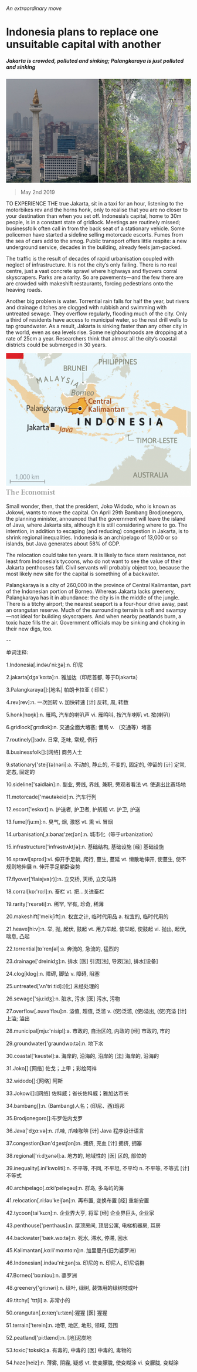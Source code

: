 ###### An extraordinary move

# Indonesia plans to replace one unsuitable capital with another 

##### Jakarta is crowded, polluted and sinking; Palangkaraya is just polluted and sinking 

![image](images/20190504_ASP502.jpg) 

> May 2nd 2019 

TO EXPERIENCE THE true Jakarta, sit in a taxi for an hour, listening to the motorbikes rev and the horns honk, only to realise that you are no closer to your destination than when you set off. Indonesia’s capital, home to 30m people, is in a constant state of gridlock. Meetings are routinely missed; businessfolk often call in from the back seat of a stationary vehicle. Some policemen have started a sideline selling motorcade escorts. Fumes from the sea of cars add to the smog. Public transport offers little respite: a new underground service, decades in the building, already feels jam-packed. 

The traffic is the result of decades of rapid urbanisation coupled with neglect of infrastructure. It is not the city’s only failing. There is no real centre, just a vast concrete sprawl where highways and flyovers corral skyscrapers. Parks are a rarity. So are pavements—and the few there are are crowded with makeshift restaurants, forcing pedestrians onto the heaving roads. 

Another big problem is water. Torrential rain falls for half the year, but rivers and drainage ditches are clogged with rubbish and swimming with untreated sewage. They overflow regularly, flooding much of the city. Only a third of residents have access to municipal water, so the rest drill wells to tap groundwater. As a result, Jakarta is sinking faster than any other city in the world, even as sea levels rise. Some neighbourhoods are dropping at a rate of 25cm a year. Researchers think that almost all the city’s coastal districts could be submerged in 30 years. 

![image](images/20190504_ASM943.png) 

Small wonder, then, that the president, Joko Widodo, who is known as Jokowi, wants to move the capital. On April 29th Bambang Brodjonegoro, the planning minister, announced that the government will leave the island of Java, where Jakarta sits, although it is still considering where to go. The intention, in addition to escaping (and reducing) congestion in Jakarta, is to shrink regional inequalities. Indonesia is an archipelago of 13,000 or so islands, but Java generates about 58% of GDP. 

The relocation could take ten years. It is likely to face stern resistance, not least from Indonesia’s tycoons, who do not want to see the value of their Jakarta penthouses fall. Civil servants will probably object too, because the most likely new site for the capital is something of a backwater. 

Palangkaraya is a city of 260,000 in the province of Central Kalimantan, part of the Indonesian portion of Borneo. Whereas Jakarta lacks greenery, Palangkaraya has it in abundance: the city is in the middle of the jungle. There is a titchy airport; the nearest seaport is a four-hour drive away, past an orangutan reserve. Much of the surrounding terrain is soft and swampy—not ideal for building skyscrapers. And when nearby peatlands burn, a toxic haze fills the air. Government officials may be sinking and choking in their new digs, too. 

-- 

 单词注释:

1.Indonesia[.indәu'ni:ʒә]:n. 印尼 

2.jakarta[dʒә'kɑ:tә]:n. 雅加达（印尼首都, 等于Djakarta） 

3.Palangkaraya[]:[地名] 帕朗卡拉亚 ( 印尼 ) 

4.rev[rev]:n. 一次回转 v. 加快转速 [计] 反转, 周, 转数 

5.honk[hɒŋk]:n. 雁鸣, 汽车的喇叭声 vi. 雁鸣叫, 按汽车喇叭 vt. 揿(喇叭) 

6.gridlock[ˈgrɪdlɒk]:n. 交通全面大堵塞; 僵局 v. （交通等）堵塞 

7.routinely[]:adv. 日常, 乏味, 常规, 例行 

8.businessfolk[]:[网络] 商务人士 

9.stationary['steiʃ(ә)nәri]:a. 不动的, 静止的, 不变的, 固定的, 停留的 [计] 定常, 定态, 固定的 

10.sideline['saidlain]:n. 副业, 旁线, 界线, 兼职, 旁观者看法 vt. 使退出比赛场地 

11.motorcade['mәutәkeid]:n. 汽车行列 

12.escort['eskɒ:t]:n. 护送者, 护卫者, 护航舰 vt. 护卫, 护送 

13.fume[fju:m]:n. 臭气, 烟, 激怒 vt. 熏 vi. 冒烟 

14.urbanisation[ˌɜ:bənaɪ'zeɪʃən]:n. 城市化（等于urbanization） 

15.infrastructure['infrәstrʌktʃә]:n. 基础结构, 基础设施 [经] 基础设施 

16.sprawl[sprɒ:l]:vi. 伸开手足躺, 爬行, 蔓生, 蔓延 vt. 懒散地伸开, 使蔓生, 使不规则地伸展 n. 伸开手足躺卧姿势 

17.flyover['flaiәjvә(r)]:n. 立交桥, 天桥, 立交马路 

18.corral[kɒ:'rɑ:l]:n. 畜栏 vt. 把...关进畜栏 

19.rarity['rєәrәti]:n. 稀罕, 罕有, 珍奇, 稀薄 

20.makeshift['meikʃift]:n. 权宜之计, 临时代用品 a. 权宜的, 临时代用的 

21.heave[hi:v]:n. 举, 抛, 起伏, 鼓起 vt. 用力举起, 使举起, 使鼓起 vi. 抛出, 起伏, 喘息, 凸起 

22.torrential[tɒ'renʃәl]:a. 奔流的, 急流的, 猛烈的 

23.drainage['dreinidʒ]:n. 排水 [医] 引流[法], 导液[法], 排水[设备] 

24.clog[klɒg]:n. 障碍, 脚坠 v. 障碍, 阻塞 

25.untreated['ʌn'tri:tid]:[化] 未经处理的 

26.sewage['sju:idʒ]:n. 脏水, 污水 [医] 污水, 污物 

27.overflow[.әuvә'flәu]:n. 溢值, 超值, 泛滥 v. (使)泛滥, (使)溢出, (使)充溢 [计] 上溢; 溢出 

28.municipal[mju:'nisipl]:a. 市政的, 自治区的, 内政的 [经] 市政的, 市的 

29.groundwater['graundwɒ:tә]:n. 地下水 

30.coastal['kәustәl]:a. 海岸的, 沿海的, 沿岸的 [法] 海岸的, 沿海的 

31.Joko[]:[网络] 佐戈；上甲；彩绘阿祥 

32.widodo[]:[网络] 阿斯 

33.Jokowi[]:[网络] 佐科威；省长佐科威；雅加达市长 

34.bambang[]:n. (Bambang)人名；(印尼、西)班邦 

35.Brodjonegoro[]:布罗佐内戈罗 

36.Java['dʒɑ:vә]:n. 爪哇, 爪哇咖啡 [计] Java 程序设计语言 

37.congestion[kәn'dʒestʃәn]:n. 拥挤, 充血 [计] 拥挤, 拥塞 

38.regional['ri:dʒәnәl]:a. 地方的, 地域性的 [医] 区的, 部位的 

39.inequality[.ini'kwɒliti]:n. 不平等, 不同, 不平坦, 不平均 n. 不平等, 不等式 [计] 不等式 

40.archipelago[.ɑ:ki'pelәgәu]:n. 群岛, 多岛屿的海 

41.relocation[.ri:lәu'keiʃәn]:n. 再布置, 变换布置 [经] 重新安置 

42.tycoon[tai'ku:n]:n. 企业界大亨, 将军 [经] 企业界巨头, 企业家 

43.penthouse['penthaus]:n. 屋顶房间, 顶层公寓, 电梯机器房, 耳房 

44.backwater['bæk.wɒ:tә]:n. 死水, 滞水, 停滞, 回水 

45.Kalimantan[,kɑ:li'mɑ:ntɑ:n]:n. 加里曼丹(旧为婆罗洲) 

46.Indonesian[.indәu'ni:ʒәn]:a. 印尼的 n. 印尼人, 印尼语群 

47.Borneo['bɒ:niәu]:n. 婆罗洲 

48.greenery['gri:nәri]:n. 绿叶, 绿树, 装饰用的绿树枝或叶 

49.titchy[ 'tɪtʃi]:a. 非常小的 

50.orangutan[.ɒ:ræŋ'u:tæn]:猩猩 [医] 猩猩 

51.terrain['terein]:n. 地带, 地区, 地形, 领域, 范围 

52.peatland['pi:tlænd]:n. [地]泥炭地 

53.toxic['tɒksik]:a. 有毒的, 中毒的 [医] 中毒的, 毒物的 

54.haze[heiz]:n. 薄雾, 阴霾, 疑惑 vt. 使变朦胧, 使变糊涂 vi. 变朦胧, 变糊涂 

